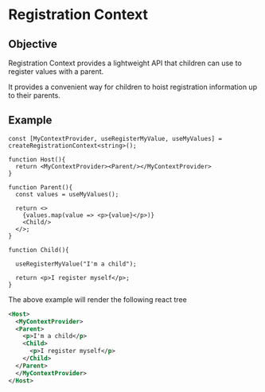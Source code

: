 # Registration Context

## Objective

Registration Context provides a lightweight API that children can use to register values with a parent.

It provides a convenient way for children to hoist registration information up to their parents.

## Example

```tsx
const [MyContextProvider, useRegisterMyValue, useMyValues] = createRegistrationContext<string>();

function Host(){
  return <MyContextProvider><Parent/></MyContextProvider>
}

function Parent(){
  const values = useMyValues();

  return <>
    {values.map(value => <p>{value}</p>)}
    <Child/>
  </>;
}

function Child(){

  useRegisterMyValue("I'm a child");

  return <p>I register myself</p>;
}
```

The above example will render the following react tree

```xml
<Host>
  <MyContextProvider>
  <Parent>
    <p>I'm a child</p>
    <Child>
      <p>I register myself</p>
    </Child>
  </Parent>
  </MyContextProvider>
</Host>
```
